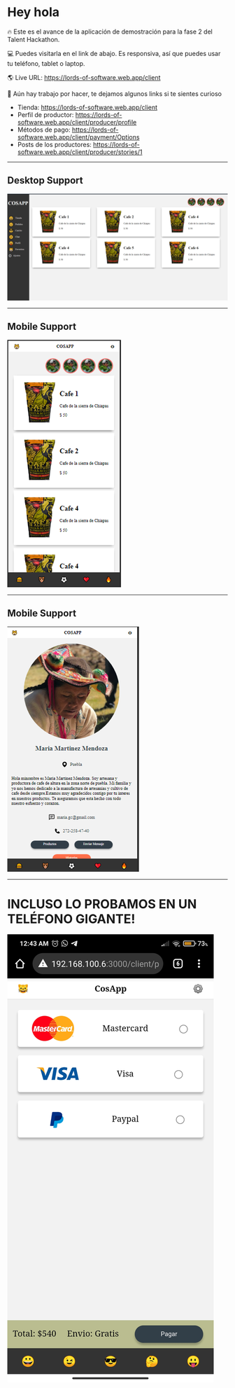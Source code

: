 # Hey hola

🔥  Este es el avance de la aplicación de demostración para la fase 2 del Talent Hackathon.

💻  Puedes visitarla en el link de abajo. Es responsiva, así que puedes usar tu teléfono, tablet o laptop.

🌎  Live URL: https://lords-of-software.web.app/client

👷  Aún hay trabajo por hacer, te dejamos algunos links si te sientes curioso
- Tienda: https://lords-of-software.web.app/client
- Perfil de productor: https://lords-of-software.web.app/client/producer/profile
- Métodos de pago: https://lords-of-software.web.app/client/payment/Options
- Posts de los productores: https://lords-of-software.web.app/client/producer/stories/1

--- 
## Desktop Support
![Store Desktop Version](https://github.com/odonML/CosApp/blob/main/screenshots/store-desktop-version.png)

---
## Mobile Support
![Store Mobile Version](https://github.com/odonML/CosApp/blob/main/screenshots/store-mobile-version.png)

---
## Mobile Support
![Producer Profile Mobile](https://github.com/odonML/CosApp/blob/main/screenshots/producer-profile-mobile-version.png)

---
# INCLUSO LO PROBAMOS EN UN TELÉFONO GIGANTE!
![Payment Methods Profile Mobile](https://github.com/odonML/CosApp/blob/main/screenshots/payment-method-mobile-version.jpg)
